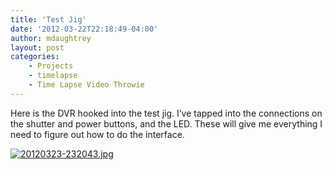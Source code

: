 ```yaml
---
title: 'Test Jig'
date: '2012-03-22T22:18:49-04:00'
author: mdaughtrey
layout: post
categories:
    - Projects
    - timelapse
    - Time Lapse Video Throwie
---
```


Here is the DVR hooked into the test jig. I’ve tapped into the connections on the shutter and power buttons, and the LED. These will give me everything I need to figure out how to do the interface.

[![20120323-232043.jpg](/assets/uploads/2012/03/20120323-232043.jpg)](/assets/uploads/2012/03/20120323-232043.jpg)
